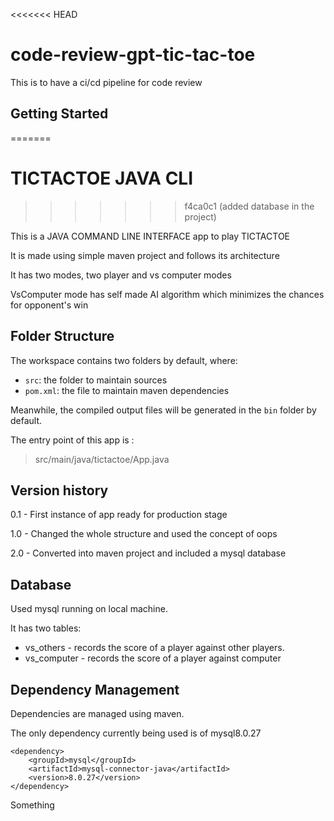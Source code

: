<<<<<<< HEAD
# code-review-gpt-tic-tac-toe
This is to have a ci/cd pipeline for code review
## Getting Started
=======
# TICTACTOE JAVA CLI
>>>>>>> f4ca0c1 (added database in the project)

This is a JAVA COMMAND LINE INTERFACE app to play TICTACTOE

It is made using simple maven project and follows its architecture

It has two modes, two player and vs computer modes

VsComputer mode has self made AI algorithm which minimizes the chances for opponent's win

## Folder Structure

The workspace contains two folders by default, where:

- `src`: the folder to maintain sources
- `pom.xml`: the file to maintain maven dependencies

Meanwhile, the compiled output files will be generated in the `bin` folder by default.

The entry point of this app is :
>src/main/java/tictactoe/App.java
## Version history


0.1 - First instance of app ready for production stage

1.0 - Changed the whole structure and used the concept of oops

2.0 - Converted into maven project and included a mysql database


## Database
Used mysql running on local machine.

It has two tables:

* vs_others - records the score of a player against other players.
* vs_computer - records the score of a player against computer


## Dependency Management

Dependencies are managed using maven.

The only dependency currently being used is of mysql8.0.27

``` 
<dependency>
    <groupId>mysql</groupId>
    <artifactId>mysql-connector-java</artifactId>
    <version>8.0.27</version>
</dependency>
 ```


 Something